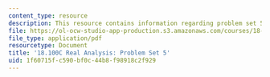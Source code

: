 ```yaml
---
content_type: resource
description: This resource contains information regarding problem set 5.
file: https://ol-ocw-studio-app-production.s3.amazonaws.com/courses/18-100c-real-analysis-fall-2012/1f60715fc590bf0c44b8f98918c2f929_MIT18_100CF12_ps5.pdf
file_type: application/pdf
resourcetype: Document
title: '18.100C Real Analysis: Problem Set 5'
uid: 1f60715f-c590-bf0c-44b8-f98918c2f929
---
```

